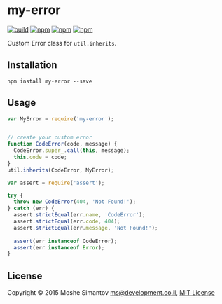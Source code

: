 # my-error

[![build](https://img.shields.io/travis/moshest/my-error.svg)](https://travis-ci.org/moshest/my-error)
[![npm](https://img.shields.io/npm/v/my-error.svg)](https://npmjs.org/package/my-error)
[![npm](https://img.shields.io/npm/dm/my-error.svg)](https://npmjs.org/package/my-error)
[![npm](https://img.shields.io/npm/l/my-error.svg)](LICENSE)


Custom Error class for `util.inherits`.

## Installation

```
npm install my-error --save
```

## Usage

```javascript
var MyError = require('my-error');


// create your custom error
function CodeError(code, message) {
  CodeError.super_.call(this, message);
  this.code = code;
}
util.inherits(CodeError, MyError);
```

```javascript
var assert = require('assert');

try {
  throw new CodeError(404, 'Not Found!');
} catch (err) {
  assert.strictEqual(err.name, 'CodeError');
  assert.strictEqual(err.code, 404);
  assert.strictEqual(err.message, 'Not Found!');
  
  assert(err instanceof CodeError);
  assert(err instanceof Error);
}
```

## License

Copyright &copy; 2015 Moshe Simantov <ms@development.co.il>, 
[MIT License](LICENSE)

